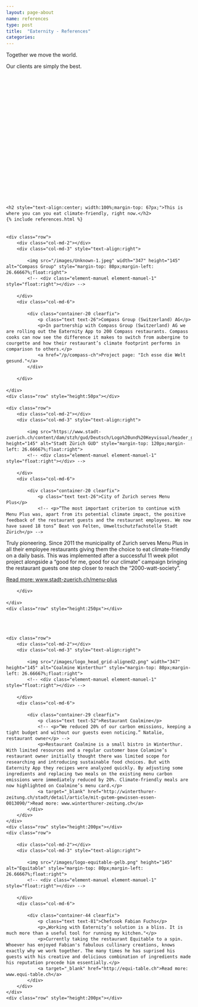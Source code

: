 ```yaml
---
layout: page-about
name: references
type: post
title:  "Eaternity - References"
categories:
---
```



<div class="container-hero container-hero-4 clearfix" style="height:400px">
	<div class="container-hero-content container-hero-content-4 clearfix">
      <p class="hero-title hero-title-5">Together we move the world.</p>
      <p class="hero-subtitle hero-subtitle-5">Our clients are simply the best.</p>
	</div>
</div>

<div class="container">



	<h2 style="text-align:center; width:100%;margin-top: 67px;">This is where you can you eat climate-friendly, right now.</h2>
	{% include references.html %}


	<div class="row">
		<div class="col-md-2"></div>
		<div class="col-md-3" style="text-align:right">

			<img src="/images/Unknown-1.jpeg" width="347" height="145" alt="Compass Group" style="margin-top: 80px;margin-left: 26.66667%;float:right">
			<!-- <div class="element-manuel element-manuel-1" style="float:right"></div> -->

		</div>
		<div class="col-md-6">

			<div class="container-20 clearfix">
				<p class="text text-26">Compass Group (Switzerland) AG</p>
		        <p>In partnership with Compass Group (Switzerland) AG we are rolling out the Eaternity App to 200 Compass restaurants. Compass cooks can now see the difference it makes to switch from aubergine to courgette and how their restaurant’s climate footprint performs in comparison to others.</p>
		        <a href="/p/compass-ch">Project page: "Ich esse die Welt gesund."</a>
			</div>

		</div>

	</div>
	<div class="row" style="height:50px"></div>

	<div class="row">
		<div class="col-md-2"></div>
		<div class="col-md-3" style="text-align:right">

			<img src="https://www.stadt-zuerich.ch/content/dam/stzh/gud/Deutsch/Logo%20und%20Keyvisual/header_gud_logo.png" height="145" alt="Stadt Zürich GUD" style="margin-top: 120px;margin-left: 26.66667%;float:right">
			<!-- <div class="element-manuel element-manuel-1" style="float:right"></div> -->

		</div>
		<div class="col-md-6">

			<div class="container-20 clearfix">
				<p class="text text-26">City of Zurich serves Menu Plus</p>
		        <!-- <p>“The most important criterion to continue with Menu Plus was, apart from its potential climate impact, the positive feedback of the restaurant guests and the restaurant employees. We now have saved 18 tons” Beat von Felten, Umweltschutzfachstelle Stadt Zürich</p> -->
<p>Truly pioneering. Since 2011 the municipality of Zurich serves Menu Plus in all their employee restaurants giving them the choice to eat climate-friendly on a daily basis. This was implemented after a successful 11 week pilot project alongside a “good for me, good for our climate” campaign bringing the restaurant guests one step closer to reach the “2000-watt-society”.</p>
		        <a target="_blank" href="https://www.stadt-zuerich.ch/menu-plus">Read more: www.stadt-zuerich.ch/menu-plus</a>
			</div>

		</div>

	</div>
	<div class="row" style="height:250px"></div>




	<div class="row">
		<div class="col-md-2"></div>
		<div class="col-md-3" style="text-align:right">

			<img src="/images/logo_head_grid-aligned2.png" width="347" height="145" alt="Coalmine Winterthur" style="margin-top: 80px;margin-left: 26.66667%;float:right">
			<!-- <div class="element-manuel element-manuel-1" style="float:right"></div> -->

		</div>
		<div class="col-md-6">

			<div class="container-29 clearfix">
				<p class="text text-52">Restaurant Coalmine</p>
		        <!-- <p>“We reduced 20% of our carbon emissions, keeping a tight budget and without our guests even noticing.” Natalie, restaurant owner</p> -->
		        <p>Restaurant Coalmine is a small bistro in Winterthur. With limited resources and a regular customer base Colamine’s restaurant owner initially thought there was limited scope for researching and introducing sustainable food choices. But with Eaternity App they recipes were analyzed quickly. By adjusting some ingredients and replacing two meals on the existing menu carbon emissions were immediately reduced by 20%. Climate-friendly meals are now highlighted on Coalmine’s menu card.</p>
				<a target="_blank" href="http://winterthurer-zeitung.ch/stadt/detail/article/mit-gutem-gewissen-essen-0013090/">Read more: www.winterthurer-zeitung.ch</a>
			</div>
		</div>
	</div>
	<div class="row" style="height:200px"></div>
	<div class="row">

		<div class="col-md-2"></div>
		<div class="col-md-3" style="text-align:right">

			<img src="/images/logo-equitable-gelb.png" height="145" alt="Equitable" style="margin-top: 80px;margin-left: 26.66667%;float:right">
			<!-- <div class="element-manuel element-manuel-1" style="float:right"></div> -->

		</div>
		<div class="col-md-6">

			<div class="container-44 clearfix">
				<p class="text text-81">Chefcook Fabian Fuchs</p>
				<p>„Working with Eaternity’s solution is a bliss. It is much more than a useful tool for running my kitchen."</p>
				<p>Currently taking the restaurant Equitable to a spin. Whoever has enjoyed Fabian's fabulous cullinary creations, knows exactly why we work together. The many times he has suprised his guests with his creative and delicious combination of ingredients made his reputation precede him essentially.</p>
				<a target="_blank" href="http://equi-table.ch">Read more: www.equi-table.ch</a>
			</div>
		</div>
	</div>
	<div class="row" style="height:200px"></div>
</div>
